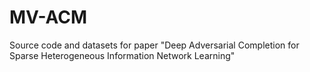 # MV-ACM
Source code and datasets for paper "Deep Adversarial Completion for Sparse Heterogeneous Information Network Learning"
